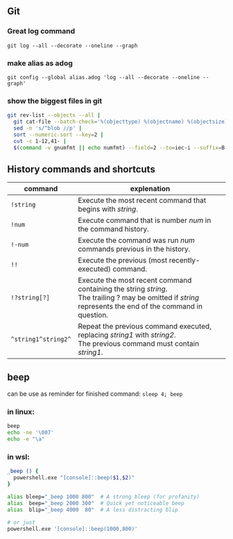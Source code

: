 ## Git

### Great log command

`git log --all --decorate --oneline --graph`

### make alias as adog

`git config --global alias.adog 'log --all --decorate --oneline --graph'`

### show the biggest files in git

```sh
git rev-list --objects --all |
  git cat-file --batch-check='%(objecttype) %(objectname) %(objectsize) %(rest)' |
  sed -n 's/^blob //p' |
  sort --numeric-sort --key=2 |
  cut -c 1-12,41- |
  $(command -v gnumfmt || echo numfmt) --field=2 --to=iec-i --suffix=B --padding=7 --round=nearest
```

## History commands and shortcuts

| command             | explenation                                                                                                                                                  |
| ------------------- | ------------------------------------------------------------------------------------------------------------------------------------------------------------ |
| `!string `          | Execute the most recent command that begins with _string_.                                                                                                   |
| `!num `             | Execute command that is number _num_ in the command history.                                                                                                 |
| `!-num `            | Execute the command was run _num_ commands previous in the history.                                                                                          |
| `!! `               | Execute the previous (most recently-executed) command.                                                                                                       |
| `!?string[?]`       | Execute the most recent command containing the string _string_.<br> The trailing ? may be omitted if _string_ represents the end of the command in question. |
| `^string1^string2^` | Repeat the previous command executed, replacing _string1_ with _string2_.<br> The previous command must contain _string1_.                                   |

## beep
can be use as reminder for finished command: `sleep 4; beep`


### in linux:
```sh
beep
echo -ne '\007'
echo -e "\a"
```

### in wsl:
```sh
_beep () {
  powershell.exe "[console]::beep($1,$2)"
}

alias bleep="_beep 1000 800"  # A strong bleep (for profanity)
alias  beep="_beep 2000 300"  # Quick yet noticeable beep
alias  blip="_beep 4000  80"  # A less distracting blip

# or just
powershell.exe '[console]::beep(1000,800)'
```
